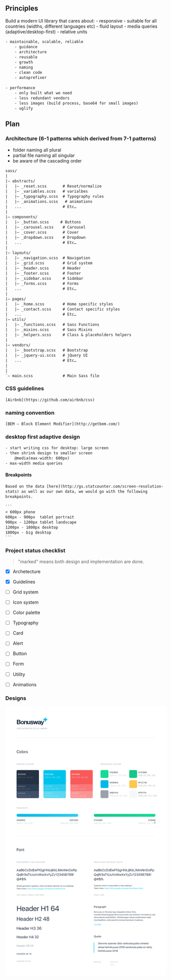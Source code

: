 ## Principles

Build a modern UI library that cares about:
	- responsive
		- suitable for all countries (widths, different languages etc)
		- fluid layout
		- media queries (adaptive/desktop-first)
		- relative units

	- maintainable, scalable, reliable
		- guidance
		- architecture
		- reusable
		- growth
		- naming
		- clean code
		- autoprefixer
	
	- performance
		- only built what we need
		- less redundant vendors
		- less images (build process, base64 for small images)
		- uglify


## Plan

### Architecture (6-1 patterns which derived from 7-1 patterns)

- folder naming all plural
- partial file naming all singular
- be aware of the cascading order

```
sass/
|
|– abstracts/
|   |– _reset.scss       # Reset/normalize
|   |– _variables.scss   # varialbes
|   |– _typography.scss  # Typography rules
|   |– _animations.scss   # animations
|   ...                  # Etc…
|
|– components/
|   |– _button.scss     # Buttons
|   |– _carousel.scss    # Carousel
|   |– _cover.scss       # Cover
|   |– _dropdown.scss    # Dropdown
|   ...                  # Etc…
|
|– layouts/
|   |– _navigation.scss  # Navigation
|   |– _grid.scss        # Grid system
|   |– _header.scss      # Header
|   |– _footer.scss      # Footer
|   |– _sidebar.scss     # Sidebar
|   |– _forms.scss       # Forms
|   ...                  # Etc…
|
|– pages/
|   |– _home.scss        # Home specific styles
|   |– _contact.scss     # Contact specific styles
|   ...                  # Etc…
|– utils/
|   |– _functions.scss   # Sass Functions
|   |– _mixins.scss      # Sass Mixins
|   |– _helpers.scss     # Class & placeholders helpers
|
|– vendors/
|   |– _bootstrap.scss   # Bootstrap
|   |– _jquery-ui.scss   # jQuery UI
|   ...                  # Etc…
|
|
`– main.scss             # Main Sass file
```

### CSS guidelines
	[Airbnb](https://github.com/airbnb/css)

### naming convention
	[BEM — Block Element Modifier](http://getbem.com/)

### desktop first adaptive design
	- start writing css for desktop: large screen
    - then shrink design to smaller screen
        @media(max-width: 600px)
    - max-width media queries

#### Breakpoints
	Based on the data [here](http://gs.statcounter.com/screen-resolution-stats) as well as our own data, we would go with the following breakpoints.

	```
	< 600px phone
    600px - 900px  tablet portrait
    900px - 1200px tablet landscape
    1200px - 1800px desktop
    1800px - big desktop
	```


### Project status checklist

> "marked" means both design and implementation are done.

- [x] Archetecture
- [x] Guidelines
- [ ] Grid system
- [ ] Icon system
- [ ] Color palette
- [ ] Typography
- [ ] Card
- [ ] Alert
- [ ] Button
- [ ] Form
- [ ] Utility
- [ ] Animations


### Designs

![#1](designs/ui-1.png)